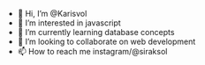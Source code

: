- 👋 Hi, I’m @Karisvol
- 👀 I’m interested in javascript
- 🌱 I’m currently learning database concepts
- 💞️ I’m looking to collaborate on web development
- 📫 How to reach me instagram/@siraksol

<!---
Karisvol/Karisvol is a ✨ special ✨ repository because its `README.md` (this file) appears on your GitHub profile.
You can click the Preview link to take a look at your changes.
--->
